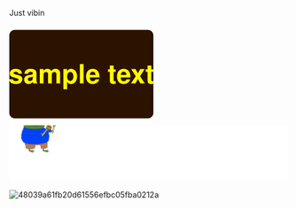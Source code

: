 Just vibin

![](https://raw.githubusercontent.com/makalkin/makalkin/49ab5e4f43f52bcdf6e9dc5e95804f828dd25022/test.svg) ![](https://raw.githubusercontent.com/makalkin/makalkin/main/peepo.svg)

![48039a61fb20d61556efbc05fba0212a](https://github.com/user-attachments/assets/bdac9aa3-fb64-4326-84a8-1f25211e43c1)
